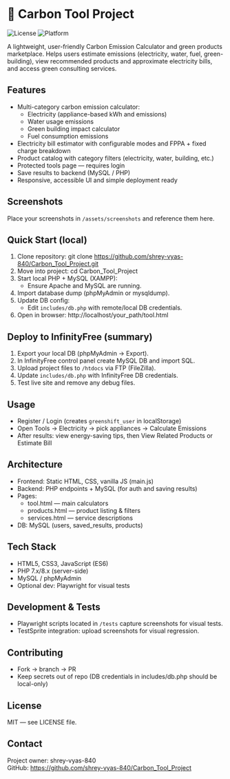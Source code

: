 # 🌿 Carbon Tool Project

![License](https://img.shields.io/badge/license-MIT-green) ![Platform](https://img.shields.io/badge/platform-Web-lightgrey)

A lightweight, user-friendly Carbon Emission Calculator and green products marketplace. Helps users estimate emissions (electricity, water, fuel, green-building), view recommended products and approximate electricity bills, and access green consulting services.

## Features
- Multi-category carbon emission calculator:
  - Electricity (appliance-based kWh and emissions)
  - Water usage emissions
  - Green building impact calculator
  - Fuel consumption emissions
- Electricity bill estimator with configurable modes and FPPA + fixed charge breakdown
- Product catalog with category filters (electricity, water, building, etc.)
- Protected tools page — requires login
- Save results to backend (MySQL / PHP)
- Responsive, accessible UI and simple deployment ready

## Screenshots
Place your screenshots in `/assets/screenshots` and reference them here.

## Quick Start (local)
1. Clone repository:
   git clone https://github.com/shrey-vyas-840/Carbon_Tool_Project.git
2. Move into project:
   cd Carbon_Tool_Project
3. Start local PHP + MySQL (XAMPP):
   - Ensure Apache and MySQL are running.
4. Import database dump (phpMyAdmin or mysqldump).
5. Update DB config:
   - Edit `includes/db.php` with remote/local DB credentials.
6. Open in browser:
   http://localhost/your_path/tool.html

## Deploy to InfinityFree (summary)
1. Export your local DB (phpMyAdmin → Export).
2. In InfinityFree control panel create MySQL DB and import SQL.
3. Upload project files to `/htdocs` via FTP (FileZilla).
4. Update `includes/db.php` with InfinityFree DB credentials.
5. Test live site and remove any debug files.

## Usage
- Register / Login (creates `greenshift_user` in localStorage)
- Open Tools → Electricity → pick appliances → Calculate Emissions
- After results: view energy-saving tips, then View Related Products or Estimate Bill

## Architecture
- Frontend: Static HTML, CSS, vanilla JS (main.js)
- Backend: PHP endpoints + MySQL (for auth and saving results)
- Pages:
  - tool.html — main calculators
  - products.html — product listing & filters
  - services.html — service descriptions
- DB: MySQL (users, saved_results, products)

## Tech Stack
- HTML5, CSS3, JavaScript (ES6)
- PHP 7.x/8.x (server-side)
- MySQL / phpMyAdmin
- Optional dev: Playwright for visual tests

## Development & Tests
- Playwright scripts located in `/tests` capture screenshots for visual tests.
- TestSprite integration: upload screenshots for visual regression.

## Contributing
- Fork → branch → PR
- Keep secrets out of repo (DB credentials in includes/db.php should be local-only)

## License
MIT — see LICENSE file.

## Contact
Project owner: shrey-vyas-840  
GitHub: https://github.com/shrey-vyas-840/Carbon_Tool_Project
